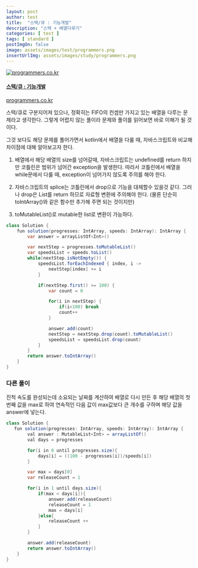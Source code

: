 ```yaml
---
layout: post
author: test
title:  "스택/큐 : 기능개발"
description: "스택 + 배열다루기"
categories: [ test ]
tags: [ standard ]
postImgOn: false
image: assets/images/test/programmers.png
insertUrlImg: assets/images/study/programmers.png
---
```


<div class="card h-100 my-u-padding"><div class="insertcover"><a target="_blank" class="text-dark" href="https://programmers.co.kr/learn/courses/30/lessons/62048"><div class=""><img class="inserturl" src="{{site.baseurl}}/{{ page.insertUrlImg}}" alt="programmers.co.kr"/></div><div class="insert-img-body"><h4 class="insert-img-title">스택/큐 : 기능개발</h4><p class="insert-img-description">programmers.co.kr</p></div></a></div></div>



스택/큐로 구분지어져 있으나, 정확히는 FIFO의 컨셉만 가지고 있는 배열을 다루는 문제라고 생각한다.
그렇게 어렵지 않는 풀이라 문제와 풀이를 읽어보면 바로 이해가 될 것이다.

그것 보다도 해당 문제를 풀어가면서 kotlin에서 배열을 다룰 때, 자바스크립트와 비교해 차이점에 대해 알아보고자 한다.

1. 배열에서 해당 배열의 size를 넘어갈때, 자바스크립트는 undefined를 return 하지만 코틀린은 범위가 넘어간 exception을 발생한다.
따라서 코틀린에서 배열을 while문에서 다룰 때, exception이 넘어가지 않도록 주의를 해야 한다.

2. 자바스크립트의 splice는 코틀린에서 drop으로 기능을 대체할수 있을것 같다.
그러나 drop은 List를 return 하므로 자료형 변환에 주의해야 한다. (물론 단순히 toIntArray()와 같은 함수만 추가해 주면 되는 것이지만)

3. toMutableList()로 mutable한 list로 변환이 가능하다.


```java
class Solution {
    fun solution(progresses: IntArray, speeds: IntArray): IntArray {
        var answer = arrayListOf<Int>()

        var nextStep = progresses.toMutableList()
        var speedsList = speeds.toList()
        while(nextStep.isNotEmpty()) {
            speedsList.forEachIndexed { index, i ->
                nextStep[index] += i
            }

            if(nextStep.first() >= 100) {
                var count = 0

                for(i in nextStep) {
                    if(i<100) break
                    count++
                }

                answer.add(count)
                nextStep = nextStep.drop(count).toMutableList()
                speedsList = speedsList.drop(count)
            }
        }
        return answer.toIntArray()
    }
}
```


### 다른 풀이

진척 속도를 완성되는데 소요되는 날짜를 계산하여 배열로 다시 만든 후 해당 배열의 첫번째 값을 max로 하여 
연속적인 다음 값이 max값보다 큰 개수를 구하며 해당 값을 answer에 넣는다.

```java
class Solution {
   fun solution(progresses: IntArray, speeds: IntArray): IntArray {
        val answer : MutableList<Int> = arrayListOf()
        val days = progresses

        for(i in 0 until progresses.size){
            days[i] = ((100 - progresses[i])/speeds[i])
        }

        var max = days[0]
        var releaseCount = 1

        for(i in 1 until days.size){
            if(max < days[i]){
                answer.add(releaseCount)
                releaseCount = 1
                max = days[i]
            }else{
                releaseCount ++
            }
        }

        answer.add(releaseCount)
        return answer.toIntArray()
    }
}

```